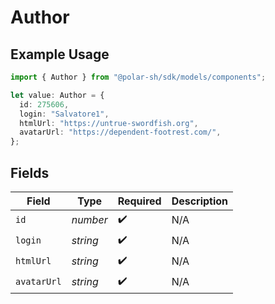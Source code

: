 # Author

## Example Usage

```typescript
import { Author } from "@polar-sh/sdk/models/components";

let value: Author = {
  id: 275606,
  login: "Salvatore1",
  htmlUrl: "https://untrue-swordfish.org",
  avatarUrl: "https://dependent-footrest.com/",
};
```

## Fields

| Field              | Type               | Required           | Description        |
| ------------------ | ------------------ | ------------------ | ------------------ |
| `id`               | *number*           | :heavy_check_mark: | N/A                |
| `login`            | *string*           | :heavy_check_mark: | N/A                |
| `htmlUrl`          | *string*           | :heavy_check_mark: | N/A                |
| `avatarUrl`        | *string*           | :heavy_check_mark: | N/A                |